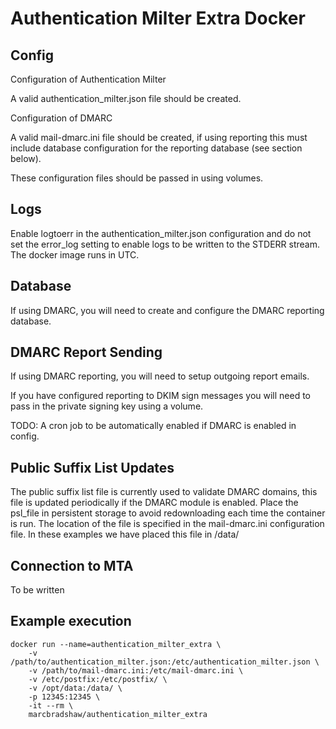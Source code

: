 Authentication Milter Extra Docker
==================================

Config
------

Configuration of Authentication Milter

A valid authentication_milter.json file should be created.

Configuration of DMARC

A valid mail-dmarc.ini file should be created, if using reporting this must include
database configuration for the reporting database (see section below).

These configuration files should be passed in using volumes.

Logs
----

Enable logtoerr in the authentication_milter.json configuration and do not set
the error_log setting to enable logs to be written to the STDERR stream.
The docker image runs in UTC.

Database
--------

If using DMARC, you will need to create and configure the DMARC reporting database.

DMARC Report Sending
--------------------

If using DMARC reporting, you will need to setup outgoing report emails.

If you have configured reporting to DKIM sign messages you will need to
pass in the private signing key using a volume.

TODO: A cron job to be automatically enabled if DMARC is enabled in config.

Public Suffix List Updates
--------------------------

The public suffix list file is currently used to validate DMARC domains, this file
is updated periodically if the DMARC module is enabled.
Place the psl_file in persistent storage to avoid redownloading each time the
container is run. The location of the file is specified in the mail-dmarc.ini
configuration file. In these examples we have placed this file in /data/

Connection to MTA
-----------------

To be written

Example execution
-----------------

`````
docker run --name=authentication_milter_extra \
    -v /path/to/authentication_milter.json:/etc/authentication_milter.json \
    -v /path/to/mail-dmarc.ini:/etc/mail-dmarc.ini \
    -v /etc/postfix:/etc/postfix/ \
    -v /opt/data:/data/ \
    -p 12345:12345 \
    -it --rm \
    marcbradshaw/authentication_milter_extra
`````

